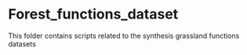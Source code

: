 # Forest_functions_dataset
This folder contains scripts related to the synthesis grassland functions datasets

